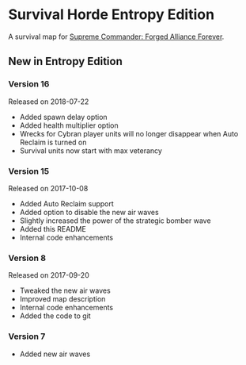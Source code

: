 # Survival Horde Entropy Edition

A survival map for [Supreme Commander: Forged Alliance Forever][FAF].

## New in Entropy Edition

### Version 16

Released on 2018-07-22

* Added spawn delay option
* Added health multiplier option
* Wrecks for Cybran player units will no longer disappear when Auto Reclaim is turned on
* Survival units now start with max veterancy

### Version 15

Released on 2017-10-08

* Added Auto Reclaim support
* Added option to disable the new air waves
* Slightly increased the power of the strategic bomber wave
* Added this README
* Internal code enhancements

### Version 8

Released on 2017-09-20

* Tweaked the new air waves
* Improved map description
* Internal code enhancements
* Added the code to git

### Version 7

* Added new air waves

[FAF]: http://www.faforever.com/